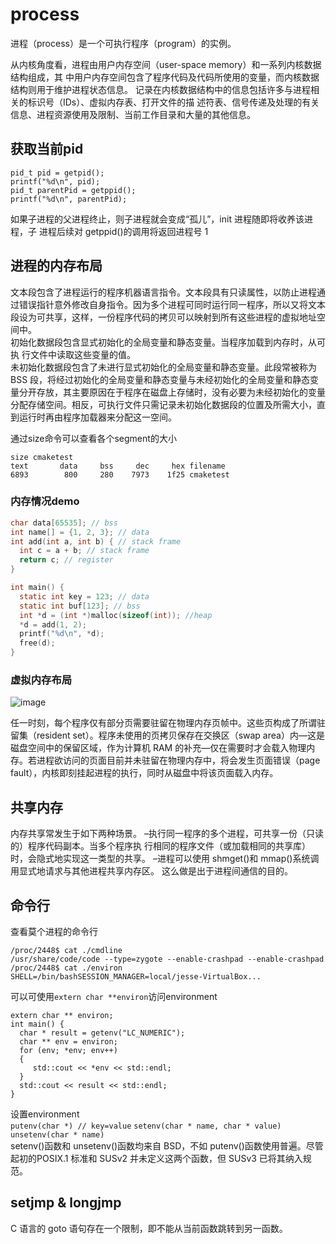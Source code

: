 # process
进程（process）是一个可执行程序（program）的实例。  

从内核角度看，进程由用户内存空间（user-space memory）和一系列内核数据结构组成，其
中用户内存空间包含了程序代码及代码所使用的变量，而内核数据结构则用于维护进程状态信息。
记录在内核数据结构中的信息包括许多与进程相关的标识号（IDs）、虚拟内存表、打开文件的描
述符表、信号传递及处理的有关信息、进程资源使用及限制、当前工作目录和大量的其他信息。  

## 获取当前pid
```
pid_t pid = getpid();
printf("%d\n", pid);
pid_t parentPid = getppid();
printf("%d\n", parentPid);
```

如果子进程的父进程终止，则子进程就会变成“孤儿”，init 进程随即将收养该进程，子
进程后续对 getppid()的调用将返回进程号 1  

## 进程的内存布局
 文本段包含了进程运行的程序机器语言指令。文本段具有只读属性，以防止进程通过错误指针意外修改自身指令。因为多个进程可同时运行同一程序，所以又将文本段设为可共享，这样，一份程序代码的拷贝可以映射到所有这些进程的虚拟地址空间中。  
 初始化数据段包含显式初始化的全局变量和静态变量。当程序加载到内存时，从可执
行文件中读取这些变量的值。  
未初始化数据段包含了未进行显式初始化的全局变量和静态变量。此段常被称为 BSS 段，将经过初始化的全局变量和静态变量与未经初始化的全局变量和静态变量分开存放，其主要原因在于程序在磁盘上存储时，没有必要为未经初始化的变量分配存储空间。相反，可执行文件只需记录未初始化数据段的位置及所需大小，直到运行时再由程序加载器来分配这一空间。  

通过size命令可以查看各个segment的大小  
```
size cmaketest 
text	   data	    bss	    dec	    hex filename
6893	    800	    280	   7973	   1f25	cmaketest
```

### 内存情况demo

```C
char data[65535]; // bss
int name[] = {1, 2, 3}; // data
int add(int a, int b) { // stack frame
  int c = a + b; // stack frame
  return c; // register
}

int main() {
  static int key = 123; // data
  static int buf[123]; // bss
  int *d = (int *)malloc(sizeof(int)); //heap
  *d = add(1, 2);
  printf("%d\n", *d);
  free(d);
}
```
### 虚拟内存布局

![image](https://user-images.githubusercontent.com/56120624/202970904-3ba47267-a08b-416f-9d00-c5d076e22469.png)

任一时刻，每个程序仅有部分页需要驻留在物理内存页帧中。这些页构成了所谓驻留集（resident set）。程序未使用的页拷贝保存在交换区（swap area）内—这是磁盘空间中的保留区域，作为计算机 RAM 的补充—仅在需要时才会载入物理内存。若进程欲访问的页面目前并未驻留在物理内存中，将会发生页面错误（page fault），内核即刻挂起进程的执行，同时从磁盘中将该页面载入内存。  

## 共享内存
内存共享常发生于如下两种场景。 –执行同一程序的多个进程，可共享一份（只读的）程序代码副本。当多个程序执 行相同的程序文件（或加载相同的共享库）时，会隐式地实现这一类型的共享。 –进程可以使用 shmget()和 mmap()系统调用显式地请求与其他进程共享内存区。 这么做是出于进程间通信的目的。  

## 命令行
查看莫个进程的命令行
```
/proc/2448$ cat ./cmdline 
/usr/share/code/code --type=zygote --enable-crashpad --enable-crashpad
/proc/2448$ cat ./environ
SHELL=/bin/bashSESSION_MANAGER=local/jesse-VirtualBox...
```
可以可使用`extern char **environ`访问environment
```
extern char ** environ;
int main() {
  char * result = getenv("LC_NUMERIC");
  char ** env = environ;
  for (env; *env; env++)
  {
     std::cout << *env << std::endl;
  }
  std::cout << result << std::endl;
}
```
设置environment  
`putenv(char *) // key=value`
`setenv(char * name, char * value)` 
`unsetenv(char * name)`  
setenv()函数和 unsetenv()函数均来自 BSD，不如 putenv()函数使用普遍。尽管起初的POSIX.1 标准和 SUSv2 并未定义这两个函数，但 SUSv3 已将其纳入规范。  

## setjmp & longjmp
C 语言的 goto 语句存在一个限制，即不能从当前函数跳转到另一函数。  

